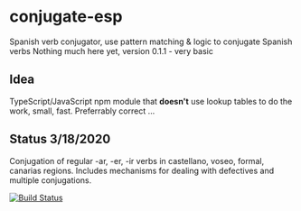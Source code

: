 # conjugate-esp

Spanish verb conjugator, use pattern matching & logic to conjugate Spanish verbs
Nothing much here yet, version 0.1.1 - very basic

## Idea

TypeScript/JavaScript npm module that **doesn't** use lookup tables to do the work, small, fast.  Preferrably correct ...

## Status 3/18/2020

Conjugation of regular -ar, -er, -ir verbs in castellano, voseo, formal, canarias regions.
Includes mechanisms for dealing with defectives and multiple conjugations.

[![Build Status](https://travis-ci.org/jirimracek/conjugate-esp.svg?branch=master)](https://travis-ci.org/jirimracek/conjugate-esp)
